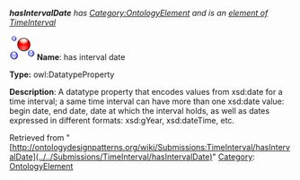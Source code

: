 ___hasIntervalDate__ has [Category:OntologyElement](../../Category/OntologyElement "Category:OntologyElement") and is an [element of](../../Property/ElementOf "Property:ElementOf") [TimeInterval](../../Submissions/TimeInterval "Submissions:TimeInterval")_


  




[![DatatypeProperty](../../images/thumb/a/a5/DatatypeProperty.gif/45px-DatatypeProperty.gif)](../../Image/DatatypeProperty.gif "DatatypeProperty")
__Name__: has interval date 


__Type:__ owl:DatatypeProperty 


__Description__: A datatype property that encodes values from xsd:date for a time interval; a 
same time interval can have more than one xsd:date value: begin date, end date, date at which the interval holds, as well as dates expressed in different formats: xsd:gYear, xsd:dateTime, etc. 





Retrieved from "[http://ontologydesignpatterns.org/wiki/Submissions:TimeInterval/hasIntervalDate](../../Submissions/TimeInterval/hasIntervalDate)"
 [Category](http://ontologydesignpatterns.org/wiki/Special:Categories "Special:Categories"): [OntologyElement](../../Category/OntologyElement "Category:OntologyElement")